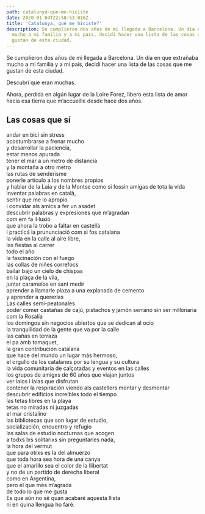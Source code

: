 ```yaml
---
path: catalunya-que-me-hiciste
date: 2020-01-04T22:58:53.016Z
title: 'Catalunya, qué me hiciste?'
description: Se cumplieron dos años de mi llegada a Barcelona. Un día en que extrañaba
  mucho a mi familia y a mi país, decidí hacer una lista de las cosas que me
  gustan de esta ciudad.
---
```

Se cumplieron dos años de mi llegada a Barcelona. Un día en que extrañaba mucho a mi familia y a mi país, decidí hacer una lista de las cosas que me gustan de esta ciudad.

Descubrí que eran muchas.

Ahora, perdida en algún lugar de la Loire Forez, libero esta lista de amor hacia esa tierra que m’accueille desde hace dos años.

## Las cosas que sí

andar en bici sin stress  
acostumbrarse a frenar mucho  
y desarrollar la paciencia,  
estar menos apurada  
tener el mar a un metro de distancia  
y la montaña a otro metro  
las rutas de senderisme  
ponerle artículo a los nombres propios  
y hablar de la Laia y de la Montse como si fossin amigas de tota la vida  
inventar palabras en català,  
sentir que me lo apropio  
i convidar als amics a fer un asadet  
descubrir palabras y expresiones que m’agradan  
com em fa il·lusió  
que ahora la trobo a faltar en castellà  
i practicá la prununciació com si fos catalana  
la vida en la calle al aire libre,  
las fiestas al carrer  
todo el año  
la fascinación con el fuego  
las collas de niñes correfocs  
bailar bajo un cielo de chispas  
en la plaça de la vila,  
juntar caramelos en sant medir  
aprender a llamarle plaza a una explanada de cemento  
y aprender a quererlas  
Las calles semi-peatonales  
poder comer castañas de cajú, pistachos y jamón serrano sin ser millonaria  
com la Rosalía  
los domingos sin negocios abiertos que se dedican al ocio  
la tranquilidad de la gente que va por la calle  
las cañas en terraza  
el pa amb tomaquet,  
la gran contribución catalana  
que hace del mundo un lugar más hermoso,  
el orgullo de los catalanes por su lengua y su cultura  
la vida comunitaria de calçotadas y eventos en las calles  
los grupos de amigxs de 60 años que viajan juntos  
ver iaios i iaias que disfrutan  
contener la respiración viendo als castellers montar y desmontar  
descubrir edificios increíbles todo el tiempo  
las tetas libres en la playa  
tetas no miradas ni juzgadas  
el mar cristalino  
las bibliotecas que son lugar de estudio,  
socialización, encuentro y refugio  
las salas de estudio nocturnas que acogen  
a todxs lxs solitarixs sin preguntarles nada,  
la hora del vermut  
que para otrxs es la del almuerzo  
que toda hora sea hora de una canya  
que el amarillo sea el color de la llibertat  
y no de un partido de derecha liberal  
como en Argentina,  
pero el que més m’agrada  
de todo lo que me gusta  
Es que aún no sé quan acabaré aquesta llista  
ni en quina llengua ho faré.  
  